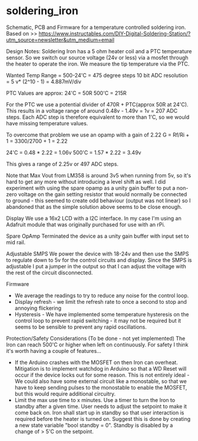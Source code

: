 # soldering_iron

Schematic, PCB and Firmware for a temperature controlled soldering iron.   
Based on >> https://www.instructables.com/DIY-Digital-Soldering-Station/?utm_source=newsletter&utm_medium=email

Design Notes:
Soldering Iron has a 5 ohm heater coil and a PTC temperature sensor.  So we switch our source voltage (24v or less) via
a mosfet through the heater to operate the iron.  We measure the tip temperature via the PTC.

Wanted Temp Range = 500-24'C = 475 degree steps
10 bit ADC resolution = 5 v* (2^10 - 1) = 4.887mV/div

PTC Values are approx:
24'C = 50R
500'C = 215R

For the PTC we use a potential divider of 470R + PTC(approx 50R at 24'C).   This results in a voltage range of around
0.48v - 1.49v = 1v = 207 ADC steps.   Each ADC step is therefore equivalent to more than 1'C, so we would have missing
temperature values.

To overcome that problem we use an opamp with a gain of 2.22
G = Rf/Ri + 1 = 3300/2700 + 1 = 2.22

24'C    = 0.48 * 2.22 = 1.06v
500'C = 1.57 * 2.22 = 3.49v

This gives a range of 2.25v or 497 ADC steps.

Note that Max Vout from LM358 is around 3v5 when running from 5v, so it's hard to get any more without introducing a level
shift as well.  I did experiment with using the spare opamp as a unity gain buffer to put a non-zero voltage on the gain
setting resistor that would normally be connected to ground - this seemed to create odd behaviour (output was not linear)
so I abandoned that as the simple solution above seems to be close enough.


Display
We use a 16x2 LCD with a I2C interface.  In my case I'm using an Adafruit module that was originally purchased for use with an rPi.

Spare OpAmp
Terminated the device as a unity gain buffer with input set to mid rail.

Adjustable SMPS
We power the device with 18-24v and then use the SMPS to regulate down to 5v for the control circuits and display.  Since the
SMPS is adjustable I put a jumper in the output so that I can adjust the voltage with the rest of the circuit disconnected.

Firmware
- We average the readings to try to reduce any noise for the control loop.
- Display refresh - we limit the refresh rate to once a second to stop and annoying flickering 
- Hysteresis - We have implemented some temperature hysteresis on the control loop to prevent rapid switching - it may not be required but it seems to be sensible to prevent any rapid oscillations.

Protection/Safety Considerations (To be done - not yet implemented)
The Iron can reach 500'C or higher when left on continuously.  For safety I think it's worth having a couple of features...
- If the Arduino crashes with the MOSFET on then Iron can overheat.  Mitigation is to implement watchdog in Arduino so that a WD Reset will occur if the device locks out for some reason.  This is not entirely ideal - We could also have some external circuit like a monostable, so that we have to keep sending pulses to the monostable to enable the MOSFET, but this would require additional circuitry.
- Limit the max use time to x minutes.  Use a timer to turn the Iron to standby after a given time.  User needs to adjust the setpoint to make it come back on.  Iron shall start up in standby so that user interaction is required before the heater is turned on.   Suggest this is done by creating a new state variable "bool standby = 0".   Standby is disabled by a change of > 5'C on the setpoint. 

